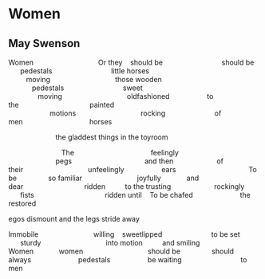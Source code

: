 # Women
## May Swenson
Women                                 Or they
   should be                              should be
      pedestals                              little horses
         moving                                 those wooden
            pedestals                              sweet
               moving                                 oldfashioned
                  to the                                    painted
                     motions                                 rocking
                        of men                                  horses

                        the gladdest things in the toyroom

                           The                                       feelingly
                        pegs                                     and then
                     of their                                 unfeelingly
                  ears                                     To be
               so familiar                            joyfully
            and dear                               ridden
         to the trusting                      rockingly
      fists                                    ridden until
   To be chafed                        the restored

egos dismount and the legs stride away

Immobile                            willing
   sweetlipped                         to be set
      sturdy                                 into motion
         and smiling                         Women
            women                                 should be
               should always                        pedestals
                  be waiting                              to men